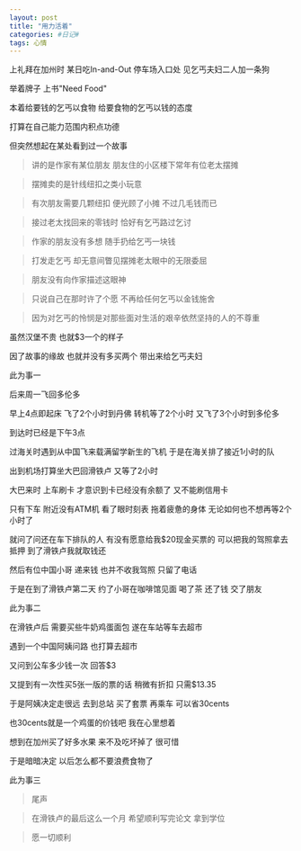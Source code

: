 ```yaml
---
layout: post
title: "用力活着"
categories: #日记#
tags: 心情
---
```


上礼拜在加州时 某日吃In-and-Out 停车场入口处 见乞丐夫妇二人加一条狗

举着牌子 上书"Need Food"

本着给要钱的乞丐以食物 给要食物的乞丐以钱的态度

打算在自己能力范围内积点功德

但突然想起在某处看到过一个故事

>讲的是作家有某位朋友 朋友住的小区楼下常年有位老太摆摊

>摆摊卖的是针线纽扣之类小玩意

>有次朋友需要几颗纽扣 便光顾了小摊 不过几毛钱而已

>接过老太找回来的零钱时 恰好有乞丐路过乞讨

>作家的朋友没有多想 随手扔给乞丐一块钱 

>打发走乞丐 却无意间瞥见摆摊老太眼中的无限委屈

>朋友没有向作家描述这眼神

>只说自己在那时许了个愿 不再给任何乞丐以金钱施舍

>因为对乞丐的怜悯是对那些面对生活的艰辛依然坚持的人的不尊重

虽然汉堡不贵 也就$3一个的样子

因了故事的缘故 也就并没有多买两个 带出来给乞丐夫妇

此为事一

后来周一飞回多伦多

早上4点即起床 飞了2个小时到丹佛 转机等了2个小时 又飞了3个小时到多伦多

到达时已经是下午3点

过海关时遇到从中国飞来载满留学新生的飞机 于是在海关排了接近1小时的队

出到机场打算坐大巴回滑铁卢 又等了2小时

大巴来时 上车刷卡 才意识到卡已经没有余额了 又不能刷信用卡

只有下车 附近没有ATM机 看了眼时刻表 拖着疲惫的身体 无论如何也不想再等2个小时了

就问了问还在车下排队的人 有没有愿意给我$20现金买票的 可以把我的驾照拿去抵押 到了滑铁卢我就取钱还

然后有位中国小哥 递来钱 也并不收我驾照 只留了电话

于是在到了滑铁卢第二天 约了小哥在咖啡馆见面 喝了茶 还了钱 交了朋友

此为事二

在滑铁卢后 需要买些牛奶鸡蛋面包 遂在车站等车去超市

遇到一个中国阿姨问路 也打算去超市

又问到公车多少钱一次 回答$3

又提到有一次性买5张一版的票的话 稍微有折扣 只需$13.35

于是阿姨决定走很远 去到总站 买了套票 再乘车 可以省30cents

也30cents就是一个鸡蛋的价钱吧 我在心里想着

想到在加州买了好多水果 来不及吃坏掉了 很可惜

于是暗暗决定 以后怎么都不要浪费食物了

此为事三

>尾声

>在滑铁卢的最后这么一个月 希望顺利写完论文 拿到学位

>愿一切顺利

